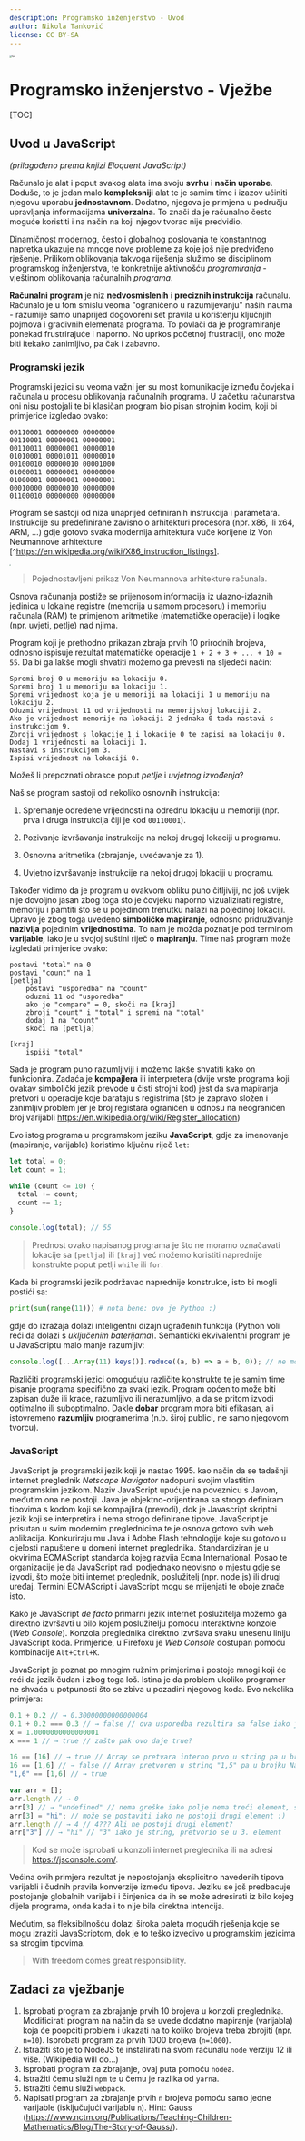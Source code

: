 ```yaml
---
description: Programsko inženjerstvo - Uvod
author: Nikola Tanković
license: CC BY-SA
---
```


<img src="art/fipu.png" alt="fipu" style="zoom:24%;" />

# Programsko inženjerstvo - Vježbe

[TOC]

## Uvod u JavaScript

_(prilagođeno prema knjizi Eloquent JavaScript)_

Računalo je alat i poput svakog alata ima svoju **svrhu** i **način uporabe**. Doduše, to je jedan malo **kompleksniji** alat te je samim time i izazov učiniti njegovu uporabu **jednostavnom**.  Dodatno, njegova je primjena u području upravljanja informacijama **univerzalna**. To znači da je računalno često moguće koristiti i na način na koji njegov tvorac nije predvidio.

Dinamičnost modernog, često i globalnog poslovanja te konstantnog napretka ukazuje na mnoge nove probleme za koje još nije predviđeno rješenje. Prilikom oblikovanja takvoga riješenja služimo se disciplinom programskog inženjerstva, te konkretnije aktivnošću _programiranja_ - vještinom oblikovanja računalnih _programa_.

**Računalni program** je niz **nedvosmislenih** i **preciznih instrukcija** računalu. Računalo je u tom smislu veoma "ograničeno u razumijevanju" naših nauma - razumije samo unaprijed dogovoreni set pravila u korištenju ključnjih pojmova i gradivnih elemenata programa. To povlači da je programiranje ponekad frustrirajuće i naporno. No uprkos početnoj frustraciji, ono može biti itekako zanimljivo, pa čak i zabavno.

### Programski jezik

Programski jezici su veoma važni jer su most komunikacije između čovjeka i računala u procesu oblikovanja računalnih programa. U začetku računarstva oni nisu postojali te bi klasičan program bio pisan strojnim kodim, koji bi primjerice izgledao ovako:

```assembly
00110001 00000000 00000000
00110001 00000001 00000001
00110011 00000001 00000010
01010001 00001011 00000010
00100010 00000010 00001000
01000011 00000001 00000000
01000001 00000001 00000001
00010000 00000010 00000000
01100010 00000000 00000000
```

Program se sastoji od niza unaprijed definiranih instrukcija i parametara. Instrukcije su predefinirane zavisno o arhitekturi procesora (npr. x86, ili x64, ARM, ...) gdje gotovo svaka modernija arhitektura vuče korijene iz Von Neumannove arhitekture [^https://en.wikipedia.org/wiki/X86_instruction_listings].

<img src="art/2880px-Von_Neumann_Architecture.svg.png" style="zoom: 15%">

>  Pojednostavljeni prikaz Von Neumannova arhitekture računala.

Osnova računanja postiže se prijenosom informacija iz ulazno-izlaznih jedinica u lokalne registre (memorija u samom procesoru) i memoriju računala (RAM) te primjenom aritmetike (matematičke operacije) i logike (npr. uvjeti, petlje) nad njima.

Program koji je prethodno prikazan zbraja prvih 10 prirodnih brojeva, odnosno ispisuje rezultat matematičke operacije `1 + 2 + 3 + ... + 10 = 55`. Da bi ga lakše mogli shvatiti možemo ga prevesti na sljedeći način:

``` assembly
Spremi broj 0 u memoriju na lokaciju 0.
Spremi broj 1 u memoriju na lokaciju 1.
Spremi vrijednost koja je u memoriji na lokaciji 1 u memoriju na lokaciju 2.
Oduzmi vrijednost 11 od vrijednosti na memorijskoj lokaciji 2.
Ako je vrijednost memorije na lokaciji 2 jednaka 0 tada nastavi s instrukcijom 9.
Zbroji vrijednost s lokacije 1 i lokacije 0 te zapisi na lokaciju 0.
Dodaj 1 vrijednosti na lokaciji 1.
Nastavi s instrukcijom 3. 
Ispisi vrijednost na lokaciji 0.
```

Možeš li prepoznati obrasce poput *petlje* i *uvjetnog izvođenja*? 

Naš se program sastoji od nekoliko osnovnih instrukcija:

1) Spremanje određene vrijednosti na određnu lokaciju u memoriji (npr. prva i druga instrukcija čiji je kod `00110001`).

2) Pozivanje izvršavanja instrukcije na nekoj drugoj lokaciji u programu.

3) Osnovna aritmetika (zbrajanje, uvećavanje za 1).

4) Uvjetno izvršavanje instrukcije na nekoj drugoj lokaciji u programu.

Također vidimo da je program u ovakvom obliku puno čitljiviji, no još uvijek nije dovoljno jasan zbog toga što je čovjeku naporno vizualizirati registre, memoriju i pamtiti što se u pojedinom trenutku nalazi na pojedinoj lokaciji. Upravo je zbog toga uvedeno **simboličko mapiranje**, odnosno pridruživanje **nazivlja** pojedinim **vrijednostima**. To nam je možda poznatije pod terminom **varijable**, iako je u svojoj suštini riječ o **mapiranju**. Time naš program može izgledati primjerice ovako:

```assembly
postavi "total" na 0
postavi "count" na 1
[petlja]
	postavi "usporedba" na "count"
	oduzmi 11 od "usporedba"
	ako je "compare" = 0, skoči na [kraj]
	zbroji "count" i "total" i spremi na "total"
	dodaj 1 na "count"
	skoči na [petlja]

[kraj]
	ispiši "total"
```

Sada je program puno razumljiviji i možemo lakše shvatiti kako on funkcionira. Zadaća je **kompajlera** ili interpretera (dvije vrste programa koji ovakav simbolički jezik prevode u čisti strojni kod) jest da sva mapiranja pretvori u operacije koje barataju s registrima (što je zapravo složen i zanimljiv problem jer je broj registara ograničen u odnosu na neograničen broj varijabli https://en.wikipedia.org/wiki/Register_allocation)

Evo istog programa u programskom jeziku **JavaScript**, gdje za imenovanje (mapiranje, varijable) koristimo ključnu riječ `let`:

```javascript
let total = 0;
let count = 1;

while (count <= 10) {
  total += count;
  count += 1;
}

console.log(total); // 55
```

>  Prednost ovako napisanog programa je što ne moramo označavati lokacije sa `[petlja]` ili `[kraj]` već možemo koristiti naprednije konstrukte poput petlji `while` ili `for`.

Kada bi programski jezik podržavao naprednije konstrukte, isto bi mogli postići sa:

```python
print(sum(range(11))) # nota bene: ovo je Python :)
```

gdje do izražaja dolazi inteligentni dizajn ugrađenih funkcija (Python voli reći da dolazi s *uključenim baterijama*). Semantički ekvivalentni program je u JavaScriptu malo manje razumljiv:

```javascript
console.log([...Array(11).keys()].reduce((a, b) => a + b, 0)); // ne moraš ovo sada razumijeti! :)
```

Različiti programski jezici omogućuju različite konstrukte te je samim time pisanje programa specifično za svaki jezik. Program općenito može biti zapisan duže ili kraće, razumljivo ili nerazumljivo, a da se pritom izvodi optimalno ili suboptimalno. Dakle **dobar** program mora biti efikasan, ali istovremeno **razumljiv** programerima (n.b. široj publici, ne samo njegovom tvorcu).

### JavaScript

JavaScript je programski jezik koji je nastao 1995. kao način da se tadašnji internet preglednik *Netscape Navigator* nadopuni svojim vlastitim programskim jezikom. Naziv JavaScript upućuje na poveznicu s Javom, međutim ona ne postoji. Java je objektno-orijentirana sa strogo definiram tipovima s kodom koji se kompajlira (prevodi), dok je Javascript skriptni jezik koji se interpretira i nema strogo definirane tipove. JavaScript je prisutan u svim modernim preglednicima te je osnova gotovo svih web aplikacija. Konkuriraju mu Java i Adobe Flash tehnologije koje su gotovo u cijelosti napuštene u domeni internet preglednika. Standardiziran je u okvirima ECMAScript standarda kojeg razvija Ecma International. Posao te organizacije je da JavaScript radi podjednako neovisno o mjestu gdje se izvodi, što može biti internet preglednik, poslužitelj (npr. node.js) ili drugi uređaj. Termini ECMAScript i JavaScript mogu se mijenjati te oboje znače isto.

Kako je JavaScript _de facto_ primarni jezik internet poslužitelja možemo ga direktno izvršavti u bilo kojem poslužitelju pomoću interaktivne konzole (_Web Console_). Konzola preglednika direktno izvršava svaku unesenu liniju JavaScript koda. Primjerice, u Firefoxu je _Web Console_ dostupan pomoću kombinacije `Alt+Ctrl+K`.

JavaScript je poznat po mnogim ružnim primjerima i postoje mnogi koji će reći da jezik čudan i zbog toga loš. Istina je da problem ukoliko programer ne shvaća u potpunosti što se zbiva u pozadini njegovog koda. Evo nekolika primjera:

```javascript
0.1 + 0.2 // → 0.30000000000000004
0.1 + 0.2 === 0.3 // → false // ova usporedba rezultira sa false iako je matematički točna
x = 1.0000000000000001
x === 1 // → true // zašto pak ovo daje true?

16 == [16] // → true // Array se pretvara interno prvo u string pa u broj (zbog toga je isto)
16 == [1,6] // → false // Array pretvoren u string "1,5" pa u brojku NaN
"1,6" == [1,6] // → true

var arr = [];
arr.length // → 0
arr[3] // → "undefined" // nema greške iako polje nema treći element, samo dobijemo undefined
arr[3] = "hi"; // može se postaviti iako ne postoji drugi element :)
arr.length // → 4 // 4??? Ali ne postoji drugi element?
arr["3"] // → "hi" // "3" iako je string, pretvorio se u 3. element
```

> Kod se može isprobati u konzoli internet preglednika ili na adresi https://jsconsole.com/.

Većina ovih primjera rezultat je nepostojanja eksplicitno navedenih tipova varijabli i čudnih pravila konverzije između tipova. Jeziku se još predbacuje postojanje globalnih varijabli i činjenica da ih se može adresirati iz bilo kojeg dijela programa, onda kada i to nije bila direktna intencija.

Međutim, sa fleksibilnošću dolazi široka paleta mogućih rješenja koje se mogu izraziti JavaScriptom, dok je to teško izvedivo u programskim jezicima sa strogim tipovima. 

> With freedom comes great responsibility.

## Zadaci za vježbanje

1. Isprobati program za zbrajanje prvih 10 brojeva u konzoli preglednika. Modificirati program na način da se uvede dodatno mapiranje (varijabla) koja će poopćiti problem i ukazati na to koliko brojeva treba zbrojiti (npr. `n=10`). Isprobati program za prvih 1000 brojeva (`n=1000`).
1. Istražiti što je to NodeJS te instalirati na svom računalu `node` verziju 12 ili više. (Wikipedia will do...)
1. Isprobati program za zbrajanje, ovaj puta pomoću `node`a.
1. Istražiti čemu služi `npm` te u čemu je razlika od `yarn`a.
1. Istražiti čemu služi `webpack`.
1. Napisati program za zbrajanje prvih `n` brojeva pomoću samo jedne varijable (isključujući varijablu `n`). Hint: Gauss (https://www.nctm.org/Publications/Teaching-Children-Mathematics/Blog/The-Story-of-Gauss/). 